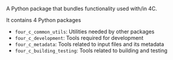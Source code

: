 A Python package that bundles functionality used with/in 4C.

It contains 4 Python packages
- `four_c_common_utils`: Utilities needed by other packages
- `four_c_development`: Tools required for development
- `four_c_metadata`: Tools related to input files and its metadata
- `four_c_building_testing`: Tools related to building and testing
